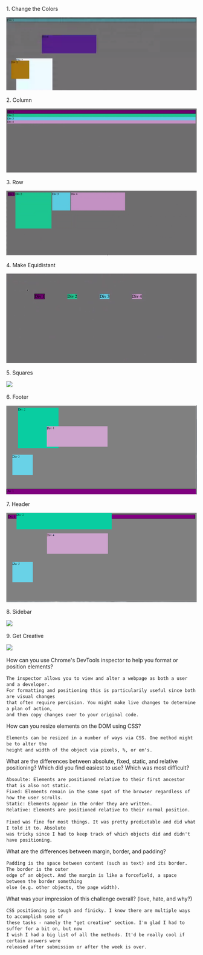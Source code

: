 <p>1. Change the Colors</p>
<img src="imgs/1-Change-the-Colors.png">
<p>2. Column</p>
<img src="imgs/2-Column.png">
<p>3. Row</p>
<img src="imgs/3-Row.png">
<p>4. Make Equidistant</p>
<img src="imgs/4-Make-Equidistant.png">
<p>5. Squares</p>
<img src="imgs/5-Squares">
<p>6. Footer</p>
<img src="imgs/6-Footer.png">
<p>7. Header</p>
<img src="imgs/7-Header.png">
<p>8. Sidebar</p>
<img src="/imgs/8-Sidebar.png">
<p>9. Get Creative</p>
<img src="../imgs/9-Get-Creative.png">

How can you use Chrome's DevTools inspector to help you format or position elements?
	
	The inspector allows you to view and alter a webpage as both a user and a developer.
	For formatting and positioning this is particularily useful since both are visual changes
	that often require percision. You might make live changes to determine a plan of action,
	and then copy changes over to your original code.

How can you resize elements on the DOM using CSS?
	
	Elements can be resized in a number of ways via CSS. One method might be to alter the
	height and width of the object via pixels, %, or em's.

What are the differences between absolute, fixed, static, and relative positioning?
Which did you find easiest to use? Which was most difficult?
	
	Absoulte: Elements are positioned relative to their first ancestor that is also not static.
	Fixed: Elements remain in the same spot of the browser regardless of how the user scrolls.
	Static: Elements appear in the order they are written.
	Relative: Elements are positioned relative to their normal position.

	Fixed was fine for most things. It was pretty predictable and did what I told it to. Absolute
	was tricky since I had to keep track of which objects did and didn't have positioning.

What are the differences between margin, border, and padding?
	
	Padding is the space between content (such as text) and its border. The border is the outer
	edge of an object. And the margin is like a forcefield, a space between the border something
	else (e.g. other objects, the page width).

What was your impression of this challenge overall? (love, hate, and why?)
	
	CSS positioning is tough and finicky. I know there are multiple ways to accomplish some of
	these tasks - namely the "get creative" section. I'm glad I had to suffer for a bit on, but now
	I wish I had a big list of all the methods. It'd be really cool if certain answers were
	released after submission or after the week is over.